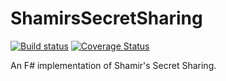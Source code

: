# ShamirsSecretSharing

[![Build status](https://ci.appveyor.com/api/projects/status/uow4jkvbkm9s6rk3?svg=true)](https://ci.appveyor.com/project/JackMatusiewicz/ShamirsSecretSharing)
[![Coverage Status](https://coveralls.io/repos/github/JackMatusiewicz/ShamirsSecretSharing/badge.svg?branch=master)](https://coveralls.io/github/JackMatusiewicz/ShamirsSecretSharing?branch=master)

An F# implementation of Shamir's Secret Sharing.

